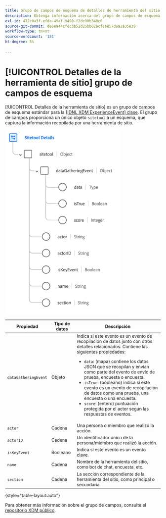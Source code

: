 ```yaml
---
title: Grupo de campos de esquema de detalles de herramienta del sitio
description: Obtenga información acerca del grupo de campos de esquema Detalles de la herramienta del sitio.
exl-id: 472c0a3f-efda-49af-9490-f2de90b348c0
source-git-commit: de8e944cfec3b52d25bb02bcfebe57d6a2a35e39
workflow-type: tm+mt
source-wordcount: '181'
ht-degree: 5%

---
```


# [!UICONTROL Detalles de la herramienta de sitio] grupo de campos de esquema

[!UICONTROL Detalles de la herramienta de sitio] es un grupo de campos de esquema estándar para la [[!DNL XDM ExperienceEvent] clase](../../classes/experienceevent.md). El grupo de campos proporciona un único objeto `sitetool` a un esquema, que captura la información recopilada por una herramienta de sitio.

![Estructura del grupo de campos](../../images/field-groups/sitetool-details.png)

| Propiedad | Tipo de datos | Descripción |
| --- | --- | --- |
| `dataGatheringEvent` | Objeto | Indica si este evento es un evento de recopilación de datos junto con otros detalles relacionados. Contiene las siguientes propiedades:<ul><li>`data`: (mapa) contiene los datos JSON que se recopilan y envían como parte del evento de envío de prueba, encuesta o encuesta.</li><li>`isTrue`: (booleano) indica si este evento es un evento de recopilación de datos como una prueba, una encuesta o una encuesta.</li><li>`score`: (entero) puntuación protegida por el actor según las respuestas de eventos.</li></ul> |
| `actor` | Cadena | Una persona o miembro que realizó la acción. |
| `actorID` | Cadena | Un identificador único de la persona/miembro que realizó la acción. |
| `isKeyEvent` | Booleano | Indica si este evento es un evento clave. |
| `name` | Cadena | Nombre de la herramienta del sitio, como bot de chat, encuesta, etc. |
| `section` | Cadena | La sección correspondiente de la herramienta del sitio, como principal o secundaria. |

{style="table-layout:auto"}

Para obtener más información sobre el grupo de campos, consulte el [repositorio XDM público](https://github.com/adobe/xdm/blob/master/components/fieldgroups/experience-event/industry-verticals/experienceevent-healthcare-sitetool.schema.json).

